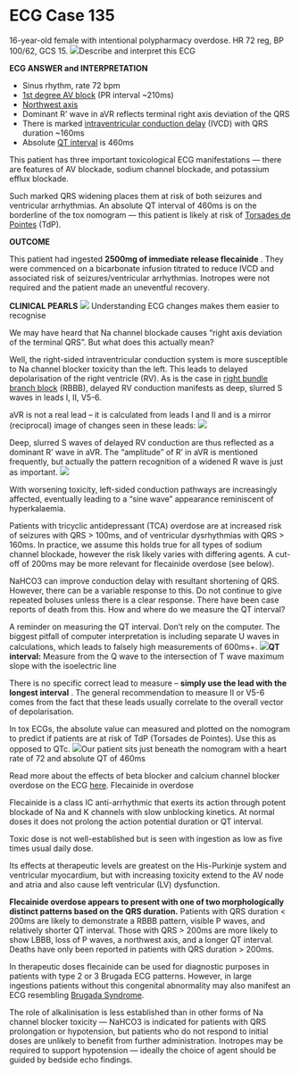 # ECG Case 135


16-year-old female with intentional polypharmacy overdose. HR 72 reg, BP 100/62, GCS 15.
![](https://litfl.com/wp-content/uploads/2021/09/Resized-Flecanide-overdose.jpg)Describe and interpret this ECG

**ECG ANSWER and INTERPRETATION** 

- Sinus rhythm, rate 72 bpm
- [1st degree AV block](https://litfl.com/first-degree-heart-block-ecg-library/) (PR interval ~210ms)
- [Northwest axis](https://litfl.com/ecg-axis-interpretation/)
- Dominant R’ wave in aVR reflects terminal right axis deviation of the QRS
- There is marked [intraventricular conduction delay](https://litfl.com/intraventricular-conduction-delay-qrs-widening/) (IVCD) with QRS duration ~160ms
- Absolute [QT interval](https://litfl.com/qt-interval-ecg-library/) is 460ms


This patient has three important toxicological ECG manifestations — there are features of AV blockade, sodium channel blockade, and potassium efflux blockade.


Such marked QRS widening places them at risk of both seizures and ventricular arrhythmias. An absolute QT interval of 460ms is on the borderline of the tox nomogram — this patient is likely at risk of [Torsades de Pointes](https://litfl.com/polymorphic-vt-and-torsades-de-pointes-tdp/) (TdP). 

**OUTCOME** 


This patient had ingested **2500mg of immediate release flecainide** . They were commenced on a bicarbonate infusion titrated to reduce IVCD and associated risk of seizures/ventricular arrhythmias. Inotropes were not required and the patient made an uneventful recovery.

**CLINICAL PEARLS** 
![](https://litfl.com/wp-content/uploads/2021/09/Tox-ECG-effects.jpg)
Understanding ECG changes makes them easier to recognise


We may have heard that Na channel blockade causes “right axis deviation of the terminal QRS”. But what does this actually mean?


Well, the right-sided intraventricular conduction system is more susceptible to Na channel blocker toxicity than the left. This leads to delayed depolarisation of the right ventricle (RV). As is the case in [right bundle branch block](https://litfl.com/right-bundle-branch-block-rbbb-ecg-library/) (RBBB), delayed RV conduction manifests as deep, slurred S waves in leads I, II, V5-6.


aVR is not a real lead – it is calculated from leads I and II and is a mirror (reciprocal) image of changes seen in these leads:
![](https://litfl.com/wp-content/uploads/2021/09/aVR-calculation-LITFL.png)


Deep, slurred S waves of delayed RV conduction are thus reflected as a dominant R’ wave in aVR. The “amplitude” of R’ in aVR is mentioned frequently, but actually the pattern recognition of a widened R wave is just as important.
![](https://litfl.com/wp-content/uploads/2021/09/Dominant-R-wave-aVR-reciprocal-change.png)


With worsening toxicity, left-sided conduction pathways are increasingly affected, eventually leading to a “sine wave” appearance reminiscent of hyperkalaemia.


Patients with tricyclic antidepressant (TCA) overdose are at increased risk of seizures with QRS > 100ms, and of ventricular dysrhythmias with QRS > 160ms. In practice, we assume this holds true for all types of sodium channel blockade, however the risk likely varies with differing agents. A cut-off of 200ms may be more relevant for flecainide overdose (see below).


 NaHCO3 can improve conduction delay with resultant shortening of QRS. However, there can be a variable response to this. Do not continue to give repeated boluses unless there is a clear response. There have been case reports of death from this.
How and where do we measure the QT interval?


A reminder on measuring the QT interval. Don’t rely on the computer. The biggest pitfall of computer interpretation is including separate U waves in calculations, which leads to falsely high measurements of 600ms+.
![](https://litfl.com/wp-content/uploads/2018/08/QT-interval-with-u-waves-maximum-T-wave-slope-intersection.png)**QT interval:**  Measure from the Q wave to the intersection of T wave maximum slope with the isoelectric line


There is no specific correct lead to measure – **simply use the lead with the longest interval** . The general recommendation to measure II or V5-6 comes from the fact that these leads usually correlate to the overall vector of depolarisation.


In tox ECGs, the absolute value can measured and plotted on the nomogram to predict if patients are at risk of TdP (Torsades de Pointes). Use this as opposed to QTc.
![](https://litfl.com/wp-content/uploads/2018/08/QT-nomogram-risk-stratification-for-torsades-de-pointes.png)Our patient sits just beneath the nomogram with a heart rate of 72 and absolute QT of 460ms


Read more about the effects of beta blocker and calcium channel blocker overdose on the ECG [here](https://litfl.com/beta-blocker-and-calcium-channel-blocker-toxicity/).
Flecainide in overdose


Flecainide is a class IC anti-arrhythmic that exerts its action through potent blockade of Na and K channels with slow unblocking kinetics. At normal doses it does not prolong the action potential duration or QT interval.


Toxic dose is not well-established but is seen with ingestion as low as five times usual daily dose. 


Its effects at therapeutic levels are greatest on the His-Purkinje system and ventricular myocardium, but with increasing toxicity extend to the AV node and atria and also cause left ventricular (LV) dysfunction.



**Flecainide overdose appears to present with one of two morphologically distinct patterns based on the QRS duration.**  Patients with QRS duration < 200ms are likely to demonstrate a RBBB pattern, visible P waves, and relatively shorter QT interval. Those with QRS > 200ms are more likely to show LBBB, loss of P waves, a northwest axis, and a longer QT interval. Deaths have only been reported in patients with QRS duration > 200ms.


In therapeutic doses flecainide can be used for diagnostic purposes in patients with type 2 or 3 Brugada ECG patterns. However, in large ingestions patients without this congenital abnormality may also manifest an ECG resembling [Brugada Syndrome](https://litfl.com/brugada-syndrome-ecg-library/).


The role of alkalinisation is less established than in other forms of Na channel blocker toxicity — NaHCO3 is indicated for patients with QRS prolongation or hypotension, but patients who do not respond to initial doses are unlikely to benefit from further administration. Inotropes may be required to support hypotension — ideally the choice of agent should be guided by bedside echo findings.

